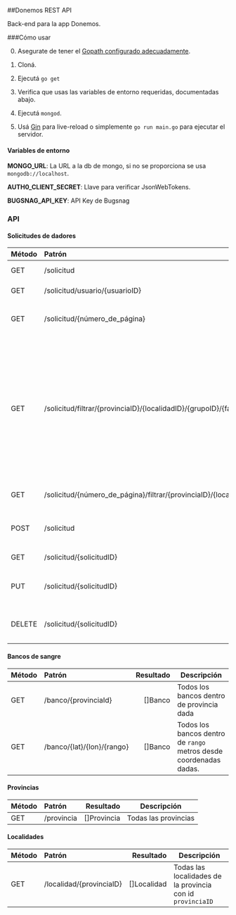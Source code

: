 ##Donemos REST API

Back-end para la app Donemos.

###Cómo usar

0. Asegurate de tener el [Gopath configurado adecuadamente](https://golang.org/doc/code.html#Workspaces).

1. Cloná.

2. Ejecutá `go get`

3. Verifica que usas las variables de entorno requeridas, documentadas abajo.

4. Ejecutá `mongod`.

5. Usá [Gin](https://github.com/codegangsta/gin) para live-reload o simplemente `go run main.go` para ejecutar el servidor.


#### Variables de entorno

**MONGO_URL**: La URL a la db de mongo, si no se proporciona se usa `mongodb://localhost`.

**AUTH0_CLIENT_SECRET**: Llave para verificar JsonWebTokens.

**BUGSNAG_API_KEY**: API Key de Bugsnag



### API

#### Solicitudes de dadores

| Método    | Patrón    |   Resultado | Descripción |
|:----------|:----------|------------:|-------------|
| GET       | /solicitud| []Solicitud | Todas las solicitudes|
| GET       | /solicitud/usuario/{usuarioID} | []Solicitud | Solicitues del usuario dado. |
| GET       | /solicitud/{número_de_página} | []Solicitud | Solicitudes correspondiente a `número_de_página`
| GET       | /solicitud/filtrar/{provinciaID}/{localidadID}/{grupoID}/{factorID} | []Solicitud | Busca solicitudes que tengan los atributos dados, pasar `null` en un atributo para ignorar ese atributo. Nota: Grupo y Factor siempre van en pares, si se recibe uno pero no el otro, se ignora el grupo/factor recibido.
| GET  | /solicitud/{número_de_página}/filtrar/{provinciaID}/{localidadID}/{grupoID}/{factorID} | []Solicitud | Paginación para el filtro solicitado.
| POST | /solicitud | En Error: 422, Creada: 201 | Solicita agregar la solicitud enviada a la base de datos.
| GET | /solicitud/{solicitudID} | Solicitud | La solicitud solicitada por id.
| PUT | /solicitud/{solicitudID} | Solicitud | Reemplaza la solicitud con id `solicitudID` por la enviada.
| DELETE | /solicitud/{solicitudID} | Eliminado: 202, No Encontrado: 204 | Elimina la solicitud con id `solicitudID`

#### Bancos de sangre

| Método    | Patrón    |   Resultado | Descripción |
|:----------|:----------|------------:|-------------|
| GET       | /banco/{provinciaId}| []Banco | Todos los bancos dentro de provincia dada|
| GET       | /banco/{lat}/{lon}/{rango} | []Banco | Todos los bancos dentro de `rango` metros desde coordenadas dadas. |

#### Provincias

| Método    | Patrón    |   Resultado | Descripción |
|:----------|:----------|------------:|-------------|
| GET       | /provincia| []Provincia | Todas las provincias|

#### Localidades

| Método    | Patrón    |   Resultado | Descripción |
|:----------|:----------|------------:|-------------|
| GET       | /localidad/{provinciaID}| []Localidad | Todas las localidades de la provincia con id `provinciaID`|
